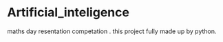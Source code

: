 # Artificial_inteligence
maths day  resentation competation . this project fully made up by python.
